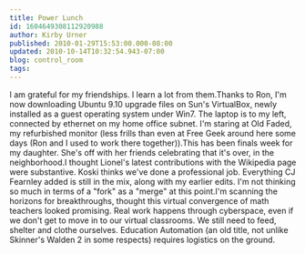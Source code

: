 ```yaml
---
title: Power Lunch
id: 1604649308112920988
author: Kirby Urner
published: 2010-01-29T15:53:00.000-08:00
updated: 2010-10-14T10:32:54.943-07:00
blog: control_room
tags: 
---
```


I am grateful for my friendships.  I learn a lot from them.Thanks to Ron, I'm now downloading Ubuntu 9.10 upgrade files on Sun's VirtualBox, newly installed as a guest operating system under Win7.  The laptop is to my left, connected by ethernet on my home office subnet.  I'm staring at Old Faded, my refurbished monitor (less frills than even at Free Geek around here some days (Ron and I used to work there together)).This has been finals week for my daughter.  She's off with her friends celebrating that it's over, in the neighborhood.I thought Lionel's latest contributions with the Wikipedia page were substantive.  Koski thinks we've done a professional job.  Everything CJ Fearnley added is still in the mix, along with my earlier edits.  I'm not thinking so much in terms of a "fork" as a "merge" at this point.I'm scanning the horizons for breakthroughs, thought this virtual convergence of math teachers looked promising.  Real work happens through cyberspace, even if we don't get to move in to our virtual classrooms.  We still need to feed, shelter and clothe ourselves.  Education Automation (an old title, not unlike Skinner's Walden 2 in some respects) requires logistics on the ground.
